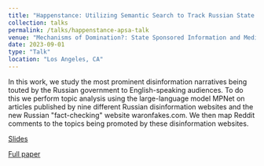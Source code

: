 ```yaml
---
title: "Happenstance: Utilizing Semantic Search to Track Russian State Media Narratives about the Russo-Ukrainian War On Reddit"
collection: talks
permalink: /talks/happenstance-apsa-talk
venue: "Mechanisms of Domination?: State Sponsored Information and Media Ecosystems at 119th American Political Science Association Annual Meeting"
date: 2023-09-01
type: "Talk"
location: "Los Angeles, CA"
---
```


In this work, we study the most prominent disinformation narratives being touted by the Russian government to English-speaking audiences. To do this we perform topic analysis using the large-language model MPNet on articles published by nine different Russian disinformation websites and the new Russian "fact-checking" website waronfakes.com. We then map Reddit comments to the topics being promoted by these disinformation websites.

[Slides](https://www.hanshanley.com/files/Happenstance-APSA-1.pdf)

[Full paper](https://www.hanshanley.com/files/happenstance.pdf)

